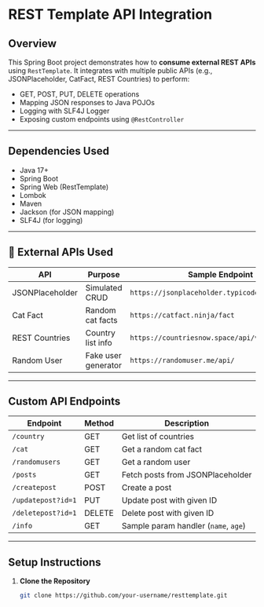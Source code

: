# REST Template API Integration

## Overview

This Spring Boot project demonstrates how to **consume external REST APIs** using `RestTemplate`. It integrates with multiple public APIs (e.g., JSONPlaceholder, CatFact, REST Countries) to perform:

-  GET, POST, PUT, DELETE operations
-  Mapping JSON responses to Java POJOs
-  Logging with SLF4J Logger
-  Exposing custom endpoints using `@RestController`

---

## Dependencies Used

- Java 17+
- Spring Boot
- Spring Web (RestTemplate)
- Lombok
- Maven
- Jackson (for JSON mapping)
- SLF4J (for logging)

---

## 🔗 External APIs Used

| API               | Purpose                | Sample Endpoint                              |
|------------------|------------------------|-----------------------------------------------|
| JSONPlaceholder  | Simulated CRUD         | `https://jsonplaceholder.typicode.com/posts` |
| Cat Fact         | Random cat facts       | `https://catfact.ninja/fact`                 |
| REST Countries   | Country list info      | `https://countriesnow.space/api/v0.1/countries` |
| Random User      | Fake user generator    | `https://randomuser.me/api/`                 |

---

## Custom API Endpoints

| Endpoint              | Method | Description                          |
|-----------------------|--------|--------------------------------------|
| `/country`            | GET    | Get list of countries                |
| `/cat`                | GET    | Get a random cat fact                |
| `/randomusers`        | GET    | Get a random user                    |
| `/posts`              | GET    | Fetch posts from JSONPlaceholder     |
| `/createpost`         | POST   | Create a post                        |
| `/updatepost?id=1`    | PUT    | Update post with given ID            |
| `/deletepost?id=1`    | DELETE | Delete post with given ID            |
| `/info`               | GET    | Sample param handler (`name`, `age`) |

---

##  Setup Instructions

1. **Clone the Repository**
   ```bash
   git clone https://github.com/your-username/resttemplate.git
